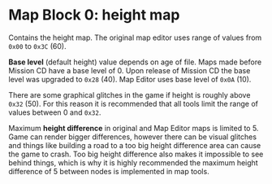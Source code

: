 # Map Block 0: height map

Contains the height map. The original map editor uses range of values from `0x00` to `0x3C` (60).

**Base level** (default height) value depends on age of file. Maps made before Mission CD have a base level of 0. Upon release of Mission CD the base level was upgraded to `0x28` (40). Map Editor uses base level of `0x0A` (10).

There are some graphical glitches in the game if height is roughly above `0x32` (50). For this reason it is recommended that all tools limit the range of values between 0 and `0x32`.

Maximum **height difference** in original and Map Editor maps is limited to 5. Game can render bigger differences, however there can be visual glitches and things like building a road to a too big height difference area can cause the game to crash. Too big height difference also makes it impossible to see behind things, which is why it is highly recommended the maximum height difference of 5 between nodes is implemented in map tools.
